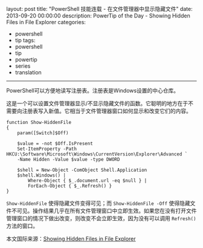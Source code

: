 ﻿layout: post
title: "PowerShell 技能连载 - 在文件管理器中显示隐藏文件"
date: 2013-09-20 00:00:00
description: PowerTip of the Day - Showing Hidden Files in File Explorer
categories:
- powershell
- tip
tags:
- powershell
- tip
- powertip
- series
- translation
---
PowerShell可以方便地读写注册表。注册表是Windows设置的中心仓库。

这是一个可以设置文件管理器显示/不显示隐藏文件的函数。它聪明的地方在于不需要向注册表写入新值。它相当于文件管理器窗口如何显示和改变它们的内容。

	function Show-HiddenFile
	{
	    param([Switch]$Off)
	    
	    $value = -not $Off.IsPresent
	    Set-ItemProperty -Path HKCU:\Software\Microsoft\Windows\CurrentVersion\Explorer\Advanced `
	    -Name Hidden -Value $value -type DWORD
	
	    $shell = New-Object -ComObject Shell.Application
	    $shell.Windows() |
	        Where-Object { $_.document.url -eq $null } |
	        ForEach-Object { $_.Refresh() }
	} 

`Show-HiddenFile` 使得隐藏文件变得可见；而 `Show-HiddenFile -Off` 使得隐藏文件不可见。操作结果几乎在所有文件管理窗口中立即生效。如果您在没有打开文件管理窗口的情况下做出改变，则改变不会立即生效，因为没有可以调用 `Refresh()` 方法的窗口。
<!--more-->

本文国际来源：[Showing Hidden Files in File Explorer](http://community.idera.com/powershell/powertips/b/tips/posts/showing-hidden-files-in-file-explorer)
